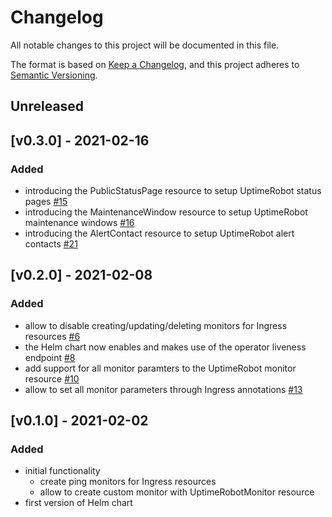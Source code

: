 # Changelog

All notable changes to this project will be documented in this file.

The format is based on [Keep a Changelog](https://keepachangelog.com/en/1.0.0/),
and this project adheres to [Semantic Versioning](https://semver.org/spec/v2.0.0.html).

## Unreleased

## [v0.3.0] - 2021-02-16

### Added

- introducing the PublicStatusPage resource to setup UptimeRobot status pages [#15](https://github.com/brennerm/uptimerobot-operator/pull/15)
- introducing the MaintenanceWindow resource to setup UptimeRobot maintenance windows [#16](https://github.com/brennerm/uptimerobot-operator/pull/16)
- introducing the AlertContact resource to setup UptimeRobot alert contacts [#21](https://github.com/brennerm/uptimerobot-operator/pull/21)

## [v0.2.0] - 2021-02-08

### Added

- allow to disable creating/updating/deleting monitors for Ingress resources [#6](https://github.com/brennerm/uptimerobot-operator/pull/6)
- the Helm chart now enables and makes use of the operator liveness endpoint [#8](https://github.com/brennerm/uptimerobot-operator/pull/8)
- add support for all monitor paramters to the UptimeRobot monitor resource [#10](https://github.com/brennerm/uptimerobot-operator/pull/10)
- allow to set all monitor parameters through Ingress annotations [#13](https://github.com/brennerm/uptimerobot-operator/pull/13)

## [v0.1.0] - 2021-02-02

### Added

- initial functionality
  - create ping monitors for Ingress resources
  - allow to create custom monitor with UptimeRobotMonitor resource
- first version of Helm chart
